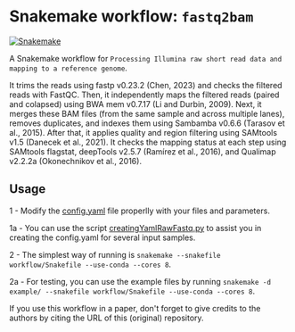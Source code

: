 # Snakemake workflow: `fastq2bam`

[![Snakemake](https://img.shields.io/badge/snakemake-≥6.1.0-brightgreen.svg)](https://snakemake.github.io)


A Snakemake workflow for `Processing Illumina raw short read data and mapping to a reference genome`.


It trims the reads using fastp v0.23.2 (Chen, 2023) and checks the filtered reads with FastQC. Then, it independently maps the filtered reads (paired and colapsed) using BWA mem v0.7.17 (Li and Durbin, 2009). Next, it merges these BAM files (from the same sample and across multiple lanes), removes duplicates, and indexes them using Sambamba v0.6.6 (Tarasov et al., 2015). After that, it applies quality and region filtering using SAMtools v1.5 (Danecek et al., 2021). It checks the mapping status at each step using SAMtools flagstat, deepTools v2.5.7 (Ramírez et al., 2016), and Qualimap v2.2.2a (Okonechnikov et al., 2016).



## Usage

1 - Modify the [config.yaml](https://github.com/ffertrindade/fastq2bam/blob/main/config/config.yaml) file properlly with your files and parameters.

1a - You can use the script [creatingYamlRawFastq.py](https://github.com/ffertrindade/fastq2bam/blob/main/scripts/creatingYamlRawFastq.py) to assist you in creating the config.yaml for several input samples.

2 - The simplest way of running is `snakemake --snakefile workflow/Snakefile --use-conda --cores 8`.

2a - For testing, you can use the example files by running `snakemake -d example/ --snakefile workflow/Snakefile --use-conda --cores 8`.


If you use this workflow in a paper, don't forget to give credits to the authors by citing the URL of this (original) repository.
